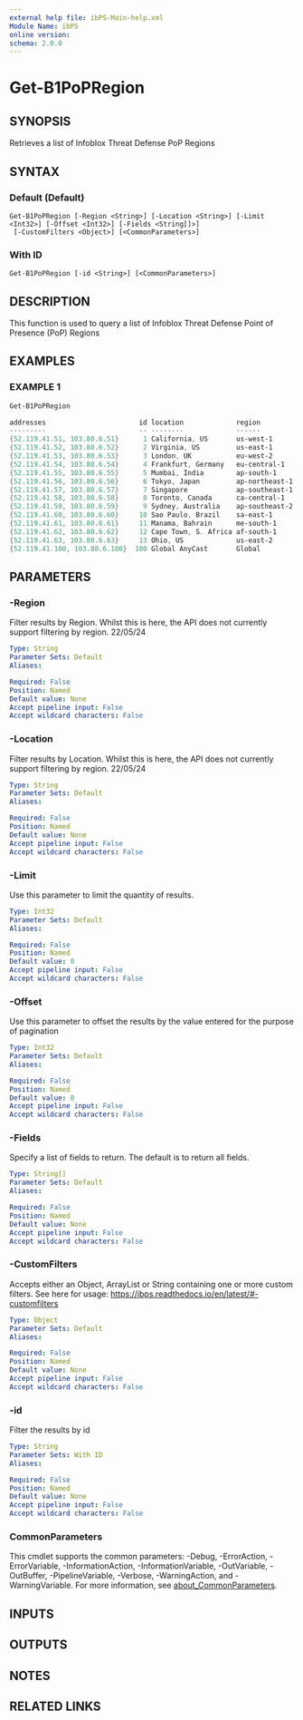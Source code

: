 ```yaml
---
external help file: ibPS-Main-help.xml
Module Name: ibPS
online version:
schema: 2.0.0
---
```


# Get-B1PoPRegion

## SYNOPSIS
Retrieves a list of Infoblox Threat Defense PoP Regions

## SYNTAX

### Default (Default)
```
Get-B1PoPRegion [-Region <String>] [-Location <String>] [-Limit <Int32>] [-Offset <Int32>] [-Fields <String[]>]
 [-CustomFilters <Object>] [<CommonParameters>]
```

### With ID
```
Get-B1PoPRegion [-id <String>] [<CommonParameters>]
```

## DESCRIPTION
This function is used to query a list of Infoblox Threat Defense Point of Presence (PoP) Regions

## EXAMPLES

### EXAMPLE 1
```powershell
Get-B1PoPRegion

addresses                       id location             region
---------                       -- --------             ------
{52.119.41.51, 103.80.6.51}      1 California, US       us-west-1
{52.119.41.52, 103.80.6.52}      2 Virginia, US         us-east-1
{52.119.41.53, 103.80.6.53}      3 London, UK           eu-west-2
{52.119.41.54, 103.80.6.54}      4 Frankfurt, Germany   eu-central-1
{52.119.41.55, 103.80.6.55}      5 Mumbai, India        ap-south-1
{52.119.41.56, 103.80.6.56}      6 Tokyo, Japan         ap-northeast-1
{52.119.41.57, 103.80.6.57}      7 Singapore            ap-southeast-1
{52.119.41.58, 103.80.6.58}      8 Toronto, Canada      ca-central-1
{52.119.41.59, 103.80.6.59}      9 Sydney, Australia    ap-southeast-2
{52.119.41.60, 103.80.6.60}     10 Sao Paulo, Brazil    sa-east-1
{52.119.41.61, 103.80.6.61}     11 Manama, Bahrain      me-south-1
{52.119.41.62, 103.80.6.62}     12 Cape Town, S. Africa af-south-1
{52.119.41.63, 103.80.6.63}     13 Ohio, US             us-east-2
{52.119.41.100, 103.80.6.100}  100 Global AnyCast       Global
```

## PARAMETERS

### -Region
Filter results by Region.
Whilst this is here, the API does not currently support filtering by region.
22/05/24

```yaml
Type: String
Parameter Sets: Default
Aliases:

Required: False
Position: Named
Default value: None
Accept pipeline input: False
Accept wildcard characters: False
```

### -Location
Filter results by Location.
Whilst this is here, the API does not currently support filtering by region.
22/05/24

```yaml
Type: String
Parameter Sets: Default
Aliases:

Required: False
Position: Named
Default value: None
Accept pipeline input: False
Accept wildcard characters: False
```

### -Limit
Use this parameter to limit the quantity of results.

```yaml
Type: Int32
Parameter Sets: Default
Aliases:

Required: False
Position: Named
Default value: 0
Accept pipeline input: False
Accept wildcard characters: False
```

### -Offset
Use this parameter to offset the results by the value entered for the purpose of pagination

```yaml
Type: Int32
Parameter Sets: Default
Aliases:

Required: False
Position: Named
Default value: 0
Accept pipeline input: False
Accept wildcard characters: False
```

### -Fields
Specify a list of fields to return.
The default is to return all fields.

```yaml
Type: String[]
Parameter Sets: Default
Aliases:

Required: False
Position: Named
Default value: None
Accept pipeline input: False
Accept wildcard characters: False
```

### -CustomFilters
Accepts either an Object, ArrayList or String containing one or more custom filters.
See here for usage: https://ibps.readthedocs.io/en/latest/#-customfilters

```yaml
Type: Object
Parameter Sets: Default
Aliases:

Required: False
Position: Named
Default value: None
Accept pipeline input: False
Accept wildcard characters: False
```

### -id
Filter the results by id

```yaml
Type: String
Parameter Sets: With ID
Aliases:

Required: False
Position: Named
Default value: None
Accept pipeline input: False
Accept wildcard characters: False
```

### CommonParameters
This cmdlet supports the common parameters: -Debug, -ErrorAction, -ErrorVariable, -InformationAction, -InformationVariable, -OutVariable, -OutBuffer, -PipelineVariable, -Verbose, -WarningAction, and -WarningVariable. For more information, see [about_CommonParameters](http://go.microsoft.com/fwlink/?LinkID=113216).

## INPUTS

## OUTPUTS

## NOTES

## RELATED LINKS
